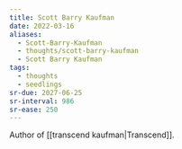 ```yaml
---
title: Scott Barry Kaufman
date: 2022-03-16
aliases:
  - Scott-Barry-Kaufman
  - thoughts/scott-barry-kaufman
  - Scott Barry Kaufman
tags:
  - thoughts
  - seedlings
sr-due: 2027-06-25
sr-interval: 986
sr-ease: 250
---
```

Author of [[transcend kaufman|Transcend]].